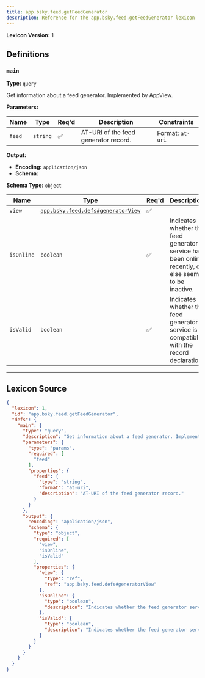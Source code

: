 ```yaml
---
title: app.bsky.feed.getFeedGenerator
description: Reference for the app.bsky.feed.getFeedGenerator lexicon
---
```

**Lexicon Version:** 1

## Definitions

<a name="main"></a>
### `main`

**Type:** `query`

Get information about a feed generator. Implemented by AppView.

**Parameters:**

| Name | Type | Req'd  | Description | Constraints |
|------|------|----------|-------------|-------------|
| `feed` | `string` | ✅  | AT-URI of the feed generator record. | Format: `at-uri` |
**Output:**

- **Encoding:** `application/json`
- **Schema:**

**Schema Type:** `object`

| Name | Type | Req'd  | Description | Constraints |
|------|------|----------|-------------|-------------|
| `view` | [`app.bsky.feed.defs#generatorView`](/lexicons/app/bsky/feed/defs#generatorView) | ✅  |  |  |
| `isOnline` | `boolean` | ✅  | Indicates whether the feed generator service has been online recently, or else seems to be inactive. |  |
| `isValid` | `boolean` | ✅  | Indicates whether the feed generator service is compatible with the record declaration. |  |

---

## Lexicon Source
```json
{
  "lexicon": 1,
  "id": "app.bsky.feed.getFeedGenerator",
  "defs": {
    "main": {
      "type": "query",
      "description": "Get information about a feed generator. Implemented by AppView.",
      "parameters": {
        "type": "params",
        "required": [
          "feed"
        ],
        "properties": {
          "feed": {
            "type": "string",
            "format": "at-uri",
            "description": "AT-URI of the feed generator record."
          }
        }
      },
      "output": {
        "encoding": "application/json",
        "schema": {
          "type": "object",
          "required": [
            "view",
            "isOnline",
            "isValid"
          ],
          "properties": {
            "view": {
              "type": "ref",
              "ref": "app.bsky.feed.defs#generatorView"
            },
            "isOnline": {
              "type": "boolean",
              "description": "Indicates whether the feed generator service has been online recently, or else seems to be inactive."
            },
            "isValid": {
              "type": "boolean",
              "description": "Indicates whether the feed generator service is compatible with the record declaration."
            }
          }
        }
      }
    }
  }
}
```
